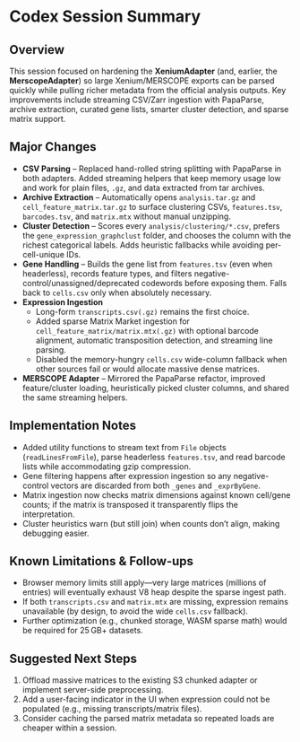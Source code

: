 # Codex Session Summary

## Overview

This session focused on hardening the **XeniumAdapter** (and, earlier, the **MerscopeAdapter**) so large Xenium/MERSCOPE exports can be parsed quickly while pulling richer metadata from the official analysis outputs. Key improvements include streaming CSV/Zarr ingestion with PapaParse, archive extraction, curated gene lists, smarter cluster detection, and sparse matrix support.

## Major Changes

- **CSV Parsing** – Replaced hand-rolled string splitting with PapaParse in both adapters. Added streaming helpers that keep memory usage low and work for plain files, `.gz`, and data extracted from tar archives.
- **Archive Extraction** – Automatically opens `analysis.tar.gz` and `cell_feature_matrix.tar.gz` to surface clustering CSVs, `features.tsv`, `barcodes.tsv`, and `matrix.mtx` without manual unzipping.
- **Cluster Detection** – Scores every `analysis/clustering/*.csv`, prefers the `gene_expression_graphclust` folder, and chooses the column with the richest categorical labels. Adds heuristic fallbacks while avoiding per-cell-unique IDs.
- **Gene Handling** – Builds the gene list from `features.tsv` (even when headerless), records feature types, and filters negative-control/unassigned/deprecated codewords before exposing them. Falls back to `cells.csv` only when absolutely necessary.
- **Expression Ingestion**
  - Long-form `transcripts.csv(.gz)` remains the first choice.
  - Added sparse Matrix Market ingestion for `cell_feature_matrix/matrix.mtx(.gz)` with optional barcode alignment, automatic transposition detection, and streaming line parsing.
  - Disabled the memory-hungry `cells.csv` wide-column fallback when other sources fail or would allocate massive dense matrices.
- **MERSCOPE Adapter** – Mirrored the PapaParse refactor, improved feature/cluster loading, heuristically picked cluster columns, and shared the same streaming helpers.

## Implementation Notes

- Added utility functions to stream text from `File` objects (`readLinesFromFile`), parse headerless `features.tsv`, and read barcode lists while accommodating gzip compression.
- Gene filtering happens after expression ingestion so any negative-control vectors are discarded from both `_genes` and `_exprByGene`.
- Matrix ingestion now checks matrix dimensions against known cell/gene counts; if the matrix is transposed it transparently flips the interpretation.
- Cluster heuristics warn (but still join) when counts don’t align, making debugging easier.

## Known Limitations & Follow-ups

- Browser memory limits still apply—very large matrices (millions of entries) will eventually exhaust V8 heap despite the sparse ingest path.
- If both `transcripts.csv` and `matrix.mtx` are missing, expression remains unavailable (by design, to avoid the wide `cells.csv` fallback).
- Further optimization (e.g., chunked storage, WASM sparse math) would be required for 25 GB+ datasets.

## Suggested Next Steps

1. Offload massive matrices to the existing S3 chunked adapter or implement server-side preprocessing.
2. Add a user-facing indicator in the UI when expression could not be populated (e.g., missing transcripts/matrix files).
3. Consider caching the parsed matrix metadata so repeated loads are cheaper within a session.

